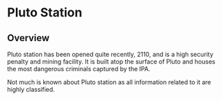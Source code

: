 # Pluto Station

## Overview

Pluto station has been opened quite recently, 2110, and is a high security
penalty and mining facility. It is built atop the surface of Pluto and houses
the most dangerous criminals captured by the IPA.

Not much is known about Pluto station as all information related to it are
highly classified.
